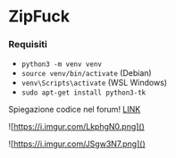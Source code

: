 # ZipFuck

### Requisiti
- `python3 -m venv venv`
- `source venv/bin/activate` (Debian)
- `venv\Scripts\activate` (WSL Windows)
- `sudo apt-get install python3-tk`

Spiegazione codice nel forum! [LINK](ZipFuck)

![https://i.imgur.com/LkphgN0.png]()

![https://i.imgur.com/JSgw3N7.png]()
